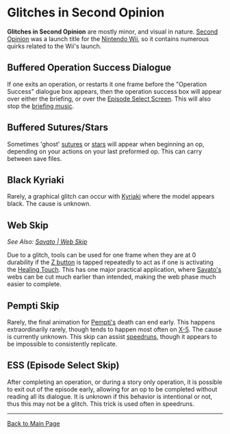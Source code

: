 # Glitches in Second Opinion

**Glitches in Second Opinion** are mostly minor, and visual in nature. [Second Opinion](../SO.md) was a launch title for the [Nintendo Wii](../../../general/hardware/Wii.md), so it contains numerous quirks related to the Wii's launch.

## Buffered Operation Success Dialogue

If one exits an operation, or restarts it one frame before the "Operation Success" dialogue box appears, then the operation success box will appear over either the briefing, or over the [Episode Select Screen](Episode_Select.md). This will also stop the [briefing music](../soundtrack/4-Operation_Briefing.md).

## Buffered Sutures/Stars

Sometimes 'ghost' [sutures](../../../general/tools/Sutures.md) or [stars](../../../general/Healing_Touch.md) will appear when beginning an op, depending on your actions on your last preformed op. This can carry between save files.

## Black Kyriaki

Rarely, a graphical glitch can occur with [Kyriaki](../../../diseases/GUILT/Kyriaki.md) where the model appears black. The cause is unknown.

## Web Skip

*See Also: [Savato \| Web Skip](../../../diseases/GUILT/Savato.md#Web_Skip)*

Due to a glitch, tools can be used for one frame when they are at 0 durability if the [Z button](../../../general/hardware/Wiimote.md) is tapped repeatedly to act as if one is activating the [Healing Touch](../../../general/Healing_Touch.md). This has one major practical application, where [Savato's](../../../diseases/GUILT/Savato.md) webs can be cut much earlier than intended, making the web phase much easier to complete.

## Pempti Skip

Rarely, the final animation for [Pempti's](../../../diseases/GUILT/Savato.md) death can end early. This happens extraordinarily rarely, though tends to happen most often on [X-5](../episodes/X_5.md). The cause is currently unknown. This skip can assist [speedruns](../../../community/speedrunning/SO_Speedruning.md), though it appears to be impossible to consistently replicate.

## ESS (Episode Select Skip)

After completing an operation, or during a story only operation, it is possible to exit out of the episode early, allowing for an op to be completed without reading all its dialogue. It is unknown if this behavior is intentional or not, thus this may not be a glitch. This trick is used often in speedruns.

---

[Back to Main Page](/tc-wiki)